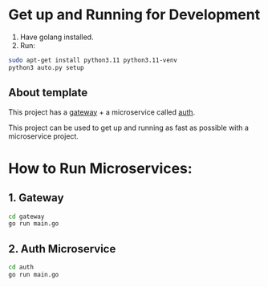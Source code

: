 # Get up and Running for Development

1. Have golang installed.
2. Run:

```sh
sudo apt-get install python3.11 python3.11-venv
python3 auto.py setup
```

## About template

This project has a [gateway](./gateway/) + a microservice called [auth](./auth/).

This project can be used to get up and running as fast as possible with a microservice project.

# How to Run Microservices:

## 1. Gateway

```sh
cd gateway
go run main.go
```

## 2. Auth Microservice

```sh
cd auth
go run main.go
```
